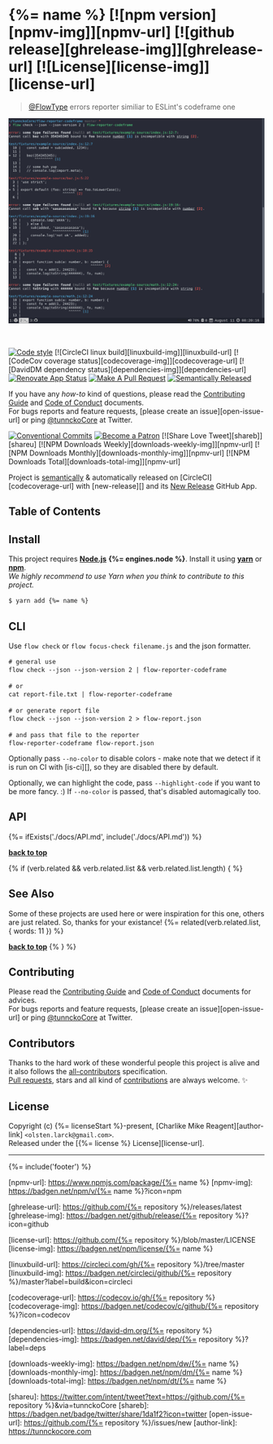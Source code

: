 # {%= name %} [![npm version][npmv-img]][npmv-url] [![github release][ghrelease-img]][ghrelease-url] [![License][license-img]][license-url]

> [@FlowType](https://flow.org) errors reporter similiar to ESLint's codeframe one

<p align="center">
  <a href="https://github.com/{%= repository %}">
    <img src="./media/demo.png">
  </a>
</p>
<br>

<div id="thetop"></div>

[![Code style][codestyle-img]][codestyle-url]
[![CircleCI linux build][linuxbuild-img]][linuxbuild-url]
[![CodeCov coverage status][codecoverage-img]][codecoverage-url]
[![DavidDM dependency status][dependencies-img]][dependencies-url]
[![Renovate App Status][renovateapp-img]][renovateapp-url]
[![Make A Pull Request][prs-welcome-img]][prs-welcome-url]
[![Semantically Released][new-release-img]][new-release-url]

If you have any _how-to_ kind of questions, please read the [Contributing Guide](./CONTRIBUTING.md) and [Code of Conduct](./CODE_OF_CONDUCT.md) documents.  
For bugs reports and feature requests, [please create an issue][open-issue-url] or ping [@tunnckoCore](https://twitter.com/tunnckoCore) at Twitter.

[![Conventional Commits][ccommits-img]][ccommits-url]
[![Become a Patron][patreon-img]][patreon-url]
[![Share Love Tweet][shareb]][shareu]
[![NPM Downloads Weekly][downloads-weekly-img]][npmv-url]
[![NPM Downloads Monthly][downloads-monthly-img]][npmv-url]
[![NPM Downloads Total][downloads-total-img]][npmv-url]

Project is [semantically](https://semver.org) & automatically released on [CircleCI][codecoverage-url] with [new-release][] and its [New Release](https://github.com/apps/new-release) GitHub App.

## Table of Contents
<!-- toc -->

## Install
This project requires [**Node.js**](https://nodejs.org) **{%= engines.node %}**. Install it using [**yarn**](https://yarnpkg.com) or [**npm**](https://npmjs.com).  
_We highly recommend to use Yarn when you think to contribute to this project._

```bash
$ yarn add {%= name %}
```

## CLI
Use `flow check` or `flow focus-check filename.js` and the json formatter.

```
# general use
flow check --json --json-version 2 | flow-reporter-codeframe

# or
cat report-file.txt | flow-reporter-codeframe

# or generate report file
flow check --json --json-version 2 > flow-report.json

# and pass that file to the reporter
flow-reporter-codeframe flow-report.json
```

Optionally pass `--no-color` to disable colors - make note that we detect if it is
run on CI with [is-ci][], so they are disabled there by default.

Optionally, we can highlight the code, pass `--highlight-code` if you want to be more fancy. :)
If `--no-color` is passed, that's disabled automagically too.

## API
{%= ifExists('./docs/API.md', include('./docs/API.md')) %}

**[back to top](#thetop)**

{% if (verb.related && verb.related.list && verb.related.list.length) { %}

## See Also
Some of these projects are used here or were inspiration for this one, others are just related. So, thanks for your existance!
{%= related(verb.related.list, { words: 11 }) %}

**[back to top](#thetop)**
{% } %}

## Contributing
Please read the [Contributing Guide](./CONTRIBUTING.md) and [Code of Conduct](./CODE_OF_CONDUCT.md) documents for advices.  
For bugs reports and feature requests, [please create an issue][open-issue-url] or ping [@tunnckoCore](https://twitter.com/tunnckoCore) at Twitter.

## Contributors
Thanks to the hard work of these wonderful people this project is alive and it also follows the [all-contributors](https://github.com/kentcdodds/all-contributors) specification.  
[Pull requests](https://github.com/tunnckoCore/contributing#opening-a-pull-request), stars and all kind of [contributions](https://opensource.guide/how-to-contribute/#what-it-means-to-contribute) are always welcome. :sparkles: 

<!-- ALL-CONTRIBUTORS-LIST:START - Do not remove or modify this section -->
<!-- ALL-CONTRIBUTORS-LIST:END -->

## License
Copyright (c) {%= licenseStart %}-present, [Charlike Mike Reagent][author-link] `<olsten.larck@gmail.com>`.  
Released under the [{%= license %} License][license-url].

---

{%= include('footer') %}

<!-- Heading badges -->
[npmv-url]: https://www.npmjs.com/package/{%= name %}
[npmv-img]: https://badgen.net/npm/v/{%= name %}?icon=npm

[ghrelease-url]: https://github.com/{%= repository %}/releases/latest
[ghrelease-img]: https://badgen.net/github/release/{%= repository %}?icon=github

[license-url]: https://github.com/{%= repository %}/blob/master/LICENSE
[license-img]: https://badgen.net/npm/license/{%= name %}

<!-- Front line badges -->

[codestyle-url]: https://github.com/olstenlarck/eslint-config-esmc
[codestyle-img]: https://badgen.net/badge/code%20style/airbnb/ff5a5f?icon=airbnb

[linuxbuild-url]: https://circleci.com/gh/{%= repository %}/tree/master
[linuxbuild-img]: https://badgen.net/circleci/github/{%= repository %}/master?label=build&icon=circleci

[codecoverage-url]: https://codecov.io/gh/{%= repository %}
[codecoverage-img]: https://badgen.net/codecov/c/github/{%= repository %}?icon=codecov

[dependencies-url]: https://david-dm.org/{%= repository %}
[dependencies-img]: https://badgen.net/david/dep/{%= repository %}?label=deps

[ccommits-url]: https://conventionalcommits.org/
[ccommits-img]: https://badgen.net/badge/conventional%20commits/v1.0.0/dfb317

[new-release-url]: https://github.com/tunnckoCore/new-release
[new-release-img]: https://badgen.net/badge/semantically/released/05c5ff

[downloads-weekly-img]: https://badgen.net/npm/dw/{%= name %}
[downloads-monthly-img]: https://badgen.net/npm/dm/{%= name %}
[downloads-total-img]: https://badgen.net/npm/dt/{%= name %}

[renovateapp-url]: https://renovatebot.com
[renovateapp-img]: https://badgen.net/badge/renovate/enabled/green

[prs-welcome-img]: https://badgen.net/badge/PRs/welcome/green
[prs-welcome-url]: http://makeapullrequest.com

[paypal-donate-url]: https://paypal.me/tunnckoCore/10
[paypal-donate-img]: https://badgen.net/badge/$/support/purple

[patreon-url]: https://www.patreon.com/bePatron?u=5579781
[patreon-img]: https://badgen.net/badge/become/a%20patron/F96854?icon=patreon 

[shareu]: https://twitter.com/intent/tweet?text=https://github.com/{%= repository %}&via=tunnckoCore
[shareb]: https://badgen.net/badge/twitter/share/1da1f2?icon=twitter
[open-issue-url]: https://github.com/{%= repository %}/issues/new
[author-link]: https://tunnckocore.com
